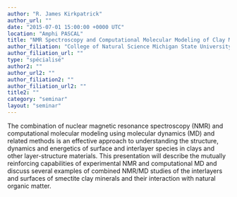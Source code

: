 ```yaml
---
author: "R. James Kirkpatrick"
author_url: ""
date: "2015-07-01 15:00:00 +0000 UTC"
location: "Amphi PASCAL"
title: "NMR Spectroscopy and Computational Molecular Modeling of Clay Minerals and Natural Organic Matter"
author_filiation: "College of Natural Science Michigan State University, USA"
author_filiation_url: ""
type: "spécialisé"
author2: ""
author_url2: ""
author_filiation2: ""
author_filiation_url2: ""
title2: ""
category: "seminar" 
layout: "seminar"
---
```

The combination of nuclear magnetic resonance spectroscopy (NMR) and computational molecular modeling using molecular dynamics (MD) and related methods is an effective approach to understanding the structure, dynamics and energetics of surface and interlayer species in clays and other layer-structure materials. This presentation will describe the mutually reinforcing capabilities of experimental NMR and computational MD and discuss several examples of combined NMR/MD studies of the interlayers and surfaces of smectite clay minerals and their interaction with natural organic matter.  
